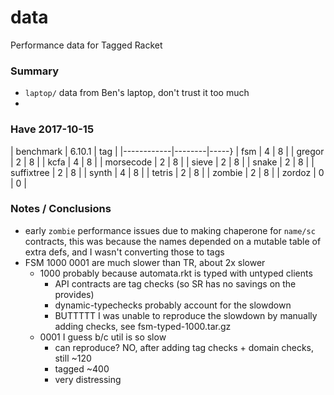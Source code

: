 data
===

Performance data for Tagged Racket

### Summary

- `laptop/` data from Ben's laptop, don't trust it too much
- 


### Have 2017-10-15

| benchmark  | 6.10.1 | tag |
|------------|--------|-----}
| fsm        |      4 |   8 |
| gregor     |      2 |   8 |
| kcfa       |      4 |   8 |
| morsecode  |      2 |   8 |
| sieve      |      2 |   8 |
| snake      |      2 |   8 |
| suffixtree |      2 |   8 |
| synth      |      4 |   8 |
| tetris     |      2 |   8 |
| zombie     |      2 |   8 |
| zordoz     |      0 |   0 |


### Notes / Conclusions

- early `zombie` performance issues due to making chaperone for `name/sc` contracts,
  this was because the names depended on a mutable table of extra defs,
  and I wasn't converting those to tags
- FSM 1000 0001 are much slower than TR, about 2x slower
  - 1000 probably because automata.rkt is typed with untyped clients
    - API contracts are tag checks (so SR has no savings on the provides)
    - dynamic-typechecks probably account for the slowdown
    - BUTTTTT I was unable to reproduce the slowdown by manually adding checks,
      see fsm-typed-1000.tar.gz
  - 0001 I guess b/c util is so slow
    - can reproduce? NO, after adding tag checks + domain checks, still ~120
    - tagged ~400
    - very distressing
